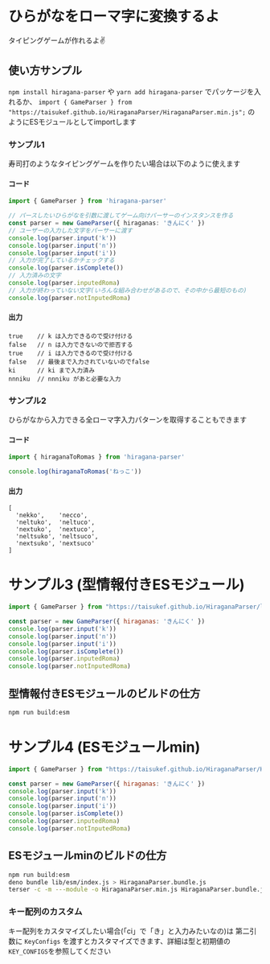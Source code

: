 # ひらがなをローマ字に変換するよ

タイピングゲームが作れるよ✌️

## 使い方サンプル
`npm install hiragana-parser` や `yarn add hiragana-parser` でパッケージを入れるか、
`import { GameParser } from "https://taisukef.github.io/HiraganaParser/HiraganaParser.min.js";` のようにESモジュールとしてimportします

### サンプル1
寿司打のようなタイピングゲームを作りたい場合は以下のように使えます

#### コード
```typescript
import { GameParser } from 'hiragana-parser'

// パースしたいひらがなを引数に渡してゲーム向けパーサーのインスタンスを作る
const parser = new GameParser({ hiraganas: 'きんにく' })
// ユーザーの入力した文字をパーサーに渡す
console.log(parser.input('k'))
console.log(parser.input('n'))
console.log(parser.input('i'))
// 入力が完了しているかチェックする
console.log(parser.isComplete())
// 入力済みの文字
console.log(parser.inputedRoma)
// 入力が終わっていない文字(いろんな組み合わせがあるので、その中から最短のもの)
console.log(parser.notInputedRoma)
```

#### 出力
```
true    // k は入力できるので受け付ける
false   // n は入力できないので拒否する
true    // i は入力できるので受け付ける
false   // 最後まで入力されていないのでfalse
ki      // ki まで入力済み
nnniku  // nnniku があと必要な入力
```

### サンプル2
ひらがなから入力できる全ローマ字入力パターンを取得することもできます

#### コード

```typescript
import { hiraganaToRomas } from 'hiragana-parser'

console.log(hiraganaToRomas('ねっこ'))
```

#### 出力
```
[
  'nekko',    'necco',
  'neltuko',  'neltuco',
  'nextuko',  'nextuco',
  'neltsuko', 'neltsuco',
  'nextsuko', 'nextsuco'
]
```

# サンプル3 (型情報付きESモジュール)

```JavaScript
import { GameParser } from "https://taisukef.github.io/HiraganaParser/lib/esm/index.js";

const parser = new GameParser({ hiraganas: 'きんにく' })
console.log(parser.input('k'))
console.log(parser.input('n'))
console.log(parser.input('i'))
console.log(parser.isComplete())
console.log(parser.inputedRoma)
console.log(parser.notInputedRoma)
```

## 型情報付きESモジュールのビルドの仕方

```sh
npm run build:esm
```

# サンプル4 (ESモジュールmin)

```JavaScript
import { GameParser } from "https://taisukef.github.io/HiraganaParser/HiraganaParser.min.js";

const parser = new GameParser({ hiraganas: 'きんにく' })
console.log(parser.input('k'))
console.log(parser.input('n'))
console.log(parser.input('i'))
console.log(parser.isComplete())
console.log(parser.inputedRoma)
console.log(parser.notInputedRoma)
```

## ESモジュールminのビルドの仕方

```sh
npm run build:esm
deno bundle lib/esm/index.js > HiraganaParser.bundle.js
terser -c -m ---module -o HiraganaParser.min.js HiraganaParser.bundle.js
```

### キー配列のカスタム
キー配列をカスタマイズしたい場合(「ci」で「き」と入力みたいなの)は 第二引数に `KeyConfigs` を渡すとカスタマイズできます、詳細は型と初期値の`KEY_CONFIGS`を参照してください
